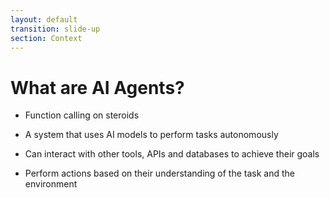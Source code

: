 ```yaml
---
layout: default
transition: slide-up
section: Context
---
```


# What are AI Agents?

<div v-click class="line-through">

* Function calling on steroids
</div>

<div v-click>

* A system that uses AI models to perform tasks autonomously
</div>

<div v-click>

* Can interact with other tools, APIs and databases to achieve their goals
</div>


<div v-click>

* Perform actions based on their understanding of the task and the environment
</div>


